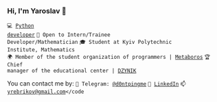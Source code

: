 ### Hi, I'm Yaroslav 👋

<code>💻 [Python developer](https://github.com/SergeyOcheretenko/LearningProgramming)</code>
<code>🍊 Open to Intern/Trainee Developer/Mathematician</code>
<code>🎓 Student at Kyiv Polytechnic Institute, Mathematics</code>  
<code>🌍 Member of the student organization of programmers | [Metaboros](https://github.com/Metaboros)</code>
<code>🏆 Chief manager of the educational center | [DZYNIK](https://www.dzynik.com/)</code> 

You can contact me by:
<code>💬 Telegram: [@d0ntpingme](https://telegram.me/d0ntpingme)</code>
<code>🔭 [LinkedIn](https://www.linkedin.com/)</code>
<code>📫 [yrebrikov@gmail.com](mailto:yrebrikov@gmail.com)</code
